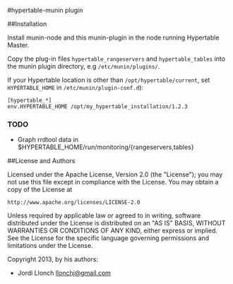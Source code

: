 #hypertable-munin plugin

##Installation

Install munin-node and this munin-plugin in the node running Hypertable Master.

Copy the plug-in files `hypertable_rangeservers` and `hypertable_tables` into the munin plugin directory, e.g ``/etc/munin/plugins/``.

If your Hypertable location is other than ``/opt/hypertable/current``, set `HYPERTABLE_HOME` in ``/etc/munin/plugin-conf.d``):

    [hypertable_*]
    env.HYPERTABLE_HOME /opt/my_hypertable_installation/1.2.3

### TODO

* Graph rrdtool data in $HYPERTABLE_HOME/run/monitoring/{rangeservers,tables}

##License and Authors

Licensed under the Apache License, Version 2.0 (the "License");
you may not use this file except in compliance with the License.
You may obtain a copy of the License at

    http://www.apache.org/licenses/LICENSE-2.0

Unless required by applicable law or agreed to in writing, software
distributed under the License is distributed on an "AS IS" BASIS,
WITHOUT WARRANTIES OR CONDITIONS OF ANY KIND, either express or implied.
See the License for the specific language governing permissions and
limitations under the License.

Copyright 2013, by his authors: 

* Jordi Llonch <llonchj@gmail.com>
